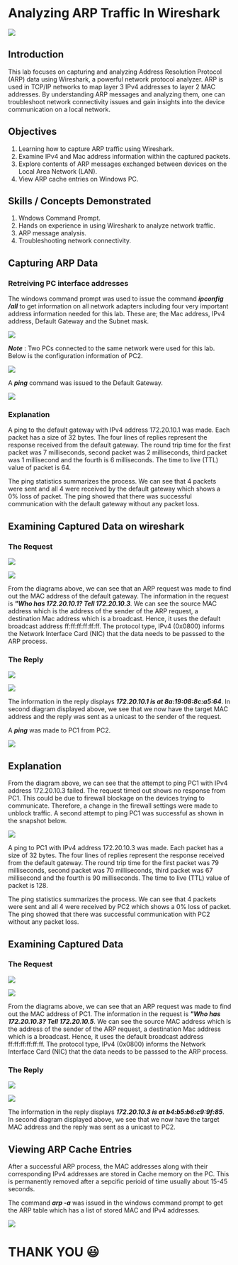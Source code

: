 # Analyzing ARP Traffic In Wireshark
![](pexels.jpg)

## Introduction
This lab focuses on capturing and analyzing Address Resolution Protocol (ARP) data using Wireshark, a powerful network protocol analyzer.
ARP is used in TCP/IP networks to map layer 3 IPv4 addresses to layer 2 MAC addresses. By understanding ARP messages and analyzing them, one can troubleshoot network connectivity issues and gain insights into the device communication on a local network. 

## Objectives
1. Learning how to capture ARP traffic using Wireshark.
2. Examine IPv4 and Mac address information within the captured packets.
3. Explore contents of ARP messages exchanged between devices on the Local Area Network (LAN).
4. View ARP cache entries on Windows PC.

## Skills / Concepts Demonstrated
1. Wndows Command Prompt.
2. Hands on experience in using Wireshark to analyze network traffic.
3. ARP message analysis.
4. Troubleshooting network connectivity.

## Capturing ARP Data
### Retreiving PC interface addresses
The windows command prompt was used to issue the command **_ipconfig /all_** to get information on all network adapters including four very important address information needed for this lab. These are; the Mac address, IPv4 address, Default Gateway and the Subnet mask.

![](ConfigInfo.JPG)

**_Note_** : Two PCs connected to the same network were used for this lab. Below is the configuration information of PC2.

![](OtherPcConfig.jpg)

A **_ping_** command was issued to the Default Gateway. 

![](DGping.JPG)

### Explanation
A ping to the default gateway with IPv4 address 172.20.10.1 was made. Each packet has a size of 32 bytes.
The four lines of replies represent the response received from the default gateway. The round trip time for the first packet was 7 milliseconds, second packet was 2 milliseconds, third packet was 1 millisecond and the fourth is 6 milliseconds. The time to live (TTL) value of packet is 64.

The ping statistics summarizes the process. We can see that 4 packets were sent and all 4 were received by the default gateway which shows a 0% loss of packet. 
The ping showed that there was successful communication with the default gateway without any packet loss.

## Examining Captured Data on wireshark
### The Request

![](DGarpRequest.JPG)

![](DGarpInfo.JPG)

From the diagrams above, we can see that an ARP request was made to find out the MAC address of the default gateway. The information in the request is **_"Who has 172.20.10.1? Tell 172.20.10.3_**.
We can see the source MAC address which is the address of the sender of the ARP request, a destination Mac address which is a broadcast. 
Hence, it uses the default broadcast address ff:ff:ff:ff:ff:ff. 
The protocol type, IPv4 (0x0800) informs the Network Interface Card (NIC) that the data needs to be passsed to the ARP process.

### The Reply

![](DGarpReply.JPG)


![](DGarpReplyInfo.JPG)

The information in the reply displays **_172.20.10.1 is at 8a:19:08:8c:a5:64_**. In second diagram displayed above, we see that we now have the target MAC address and the reply was sent as a unicast to the sender of the request.


A **_ping_** was made to PC1 from PC2.

![](UnsuccessfulPing.jpg)

## Explanation
From the diagram above, we can see that the attempt to ping PC1 with IPv4 address 172.20.10.3 failed. The request timed out shows no response from PC1. This could be due to firewall blockage on the devices trying to communicate. Therefore, a change in the firewall settings were made to unblock traffic. 
A second attempt to ping PC1 was successful as shown in the snapshot below. 

![](OtherPcPing.jpg)

A ping to PC1 with IPv4 address 172.20.10.3 was made. Each packet has a size of 32 bytes.
The four lines of replies represent the response received from the default gateway. The round trip time for the first packet was 79 milliseconds, second packet was 70 milliseconds, third packet was 67 millisecond and the fourth is 90 milliseconds. The time to live (TTL) value of packet is 128.

The ping statistics summarizes the process. We can see that 4 packets were sent and all 4 were received by PC2 which shows a 0% loss of packet. 
The ping showed that there was successful communication with PC2 without any packet loss.


## Examining Captured Data
### The Request

![](PC2request.JPG)

![](PC2Info.JPG)

From the diagrams above, we can see that an ARP request was made to find out the MAC address of PC1. The information in the request is **_"Who has 172.20.10.3? Tell 172.20.10.5_**.
We can see the source MAC address which is the address of the sender of the ARP request, a destination Mac address which is a broadcast. 
Hence, it uses the default broadcast address ff:ff:ff:ff:ff:ff. 
The protocol type, IPv4 (0x0800) informs the Network Interface Card (NIC) that the data needs to be passsed to the ARP process.

### The Reply

![](PC2arpReply.JPG)

![](PC2arpReplyInfo.JPG)

The information in the reply displays **_172.20.10.3 is at b4:b5:b6:c9:9f:85_**. In second diagram displayed above, we see that we now have the target MAC address and the reply was sent as a unicast to PC2.

## Viewing ARP Cache Entries

After a successful ARP process, the MAC addresses along with their corresponding IPv4 addresses are stored in Cache memory on the PC.
This is permanently removed after a sepcific perioid of time usually about 15-45 seconds. 

The command **_arp -a_** was issued in the windows command prompt to get the ARP table which has a list of stored MAC and IPv4 addresses.

![](arpcache.JPG)

# THANK YOU :smiley: 
